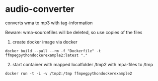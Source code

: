 # audio-converter

converts wma to mp3 with tag-information

Beware: wma-sourcefiles will be deleted, so use copies of the files

1. create docker image via docker 

`docker build --pull --rm -f "Dockerfile" -t ffmpegpythondockerexample2:latest "." `

2. start container with mapped localfolder /tmp2 with mpa-files to /tmp

`docker run -t -i -v /tmp2:/tmp ffmpegpythondockerexample2`





